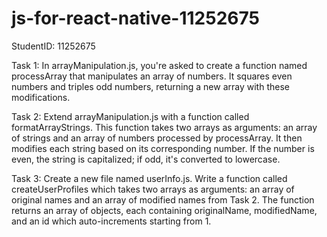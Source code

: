 # js-for-react-native-11252675

StudentID: 11252675

Task 1: In arrayManipulation.js, you're asked to create a function named processArray that manipulates an array of numbers. It squares even numbers and triples odd numbers, returning a new array with these modifications.

Task 2: Extend arrayManipulation.js with a function called formatArrayStrings. This function takes two arrays as arguments: an array of strings and an array of numbers processed by processArray. It then modifies each string based on its corresponding number. If the number is even, the string is capitalized; if odd, it's converted to lowercase.

Task 3: Create a new file named userInfo.js. Write a function called createUserProfiles which takes two arrays as arguments: an array of original names and an array of modified names from Task 2. The function returns an array of objects, each containing originalName, modifiedName, and an id which auto-increments starting from 1.